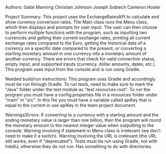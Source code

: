 Authors:
Gabe Manning
Christian Johnson
Joseph Sobiech
Cameron Hosler

Project Summary:
This project uses the ExchangeRatesAPI to calculate and show currency conversion rates.
The Main class runs the Menu class, which then displays and prompts for user input.
The user can then choose to perform multiple functions with the program, such as inputting
two currencies and getting their current exchange rates, printing all current exchange rates
compared to the Euro, getting the historical data of a currency on a specific date compared to the present,
or converting a starting monetary amount in one currency into a monetary amount of another currency. 
There are errors that check for valid connection status, empty input, and supported inputs 
(currency, dollar amounts, dates, etc.). This program uses input from the console and is run using Gradle.

Needed build/run instructions:
This program uses Gradle and accordingly must be run through Gradle.
To run tests, need to make sure to mark the "Java" folder under the test module as "test resources root".
To run the program you must have a config.properties file in a resources folder under "main" in "src". In this 
file you must have a variable called apiKey that is equal to the current in use apiKey in the team project document.

Warnings/Errors:
If converting to a currency with a starting amount and the ending monetary value is larger than one billion, then the
program will round the monetary amount to the nearest integer value when outputting to the console.
Warning involving if statement in Menu class is irrelevant (we don't need to make it a switch).
Warning involving the URL is irrelevant (the URL still works, even if "deprecated").
Tests must be run using Gradle, not with IntelliJ, otherwise they do not run. Has something to do with directories.